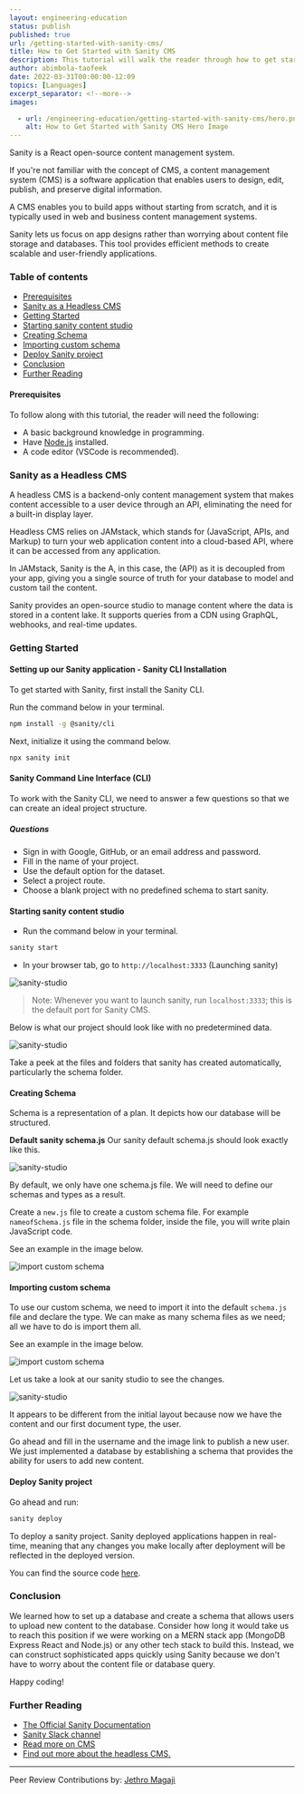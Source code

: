 ```yaml
---
layout: engineering-education
status: publish
published: true
url: /getting-started-with-sanity-cms/
title: How to Get Started with Sanity CMS
description: This tutorial will walk the reader through how to get started with Sanity CMS.
author: abimbola-taofeek
date: 2022-03-31T00:00:00-12:09
topics: [Languages]
excerpt_separator: <!--more-->
images:

  - url: /engineering-education/getting-started-with-sanity-cms/hero.png
    alt: How to Get Started with Sanity CMS Hero Image
---
```

Sanity is a React open-source content management system. 
<!--more-->
If you're not familiar with the concept of CMS, a content management system (CMS) is a software application that enables users to design, edit, publish, and preserve digital information. 

A CMS enables you to build apps without starting from scratch, and it is typically used in web and business content management systems.

Sanity lets us focus on app designs rather than worrying about content file storage and databases. This tool provides efficient methods to create scalable and user-friendly applications.

### Table of contents
- [Prerequisites](#prerequisites)
- [Sanity as a Headless CMS](#sanity-as-a-headless-cms)
- [Getting Started](#getting-started)
- [Starting sanity content studio](#starting-sanity-content-studio)
- [Creating Schema](#creating-schema)
- [Importing custom schema](#importing-custom-schema)
- [Deploy Sanity project](#deploy-sanity-project)
- [Conclusion](#conclusion)
- [Further Reading](#further-reading)

#### Prerequisites
To follow along with this tutorial, the reader will need the following:
- A basic background knowledge in programming.
- Have [Node.js](https://nodejs.org/en/download/) installed.
- A code editor (VSCode is recommended).

### Sanity as a Headless CMS
A headless CMS is a backend-only content management system that makes content accessible to a user device through an API, eliminating the need for a built-in display layer. 

Headless CMS relies on JAMstack, which stands for (JavaScript, APIs, and Markup) to turn your web application content into a cloud-based API, where it can be accessed from any application. 

In JAMstack, Sanity is the A, in this case, the (API) as it is decoupled from your app, giving you a single source of truth for your database to model and custom tail the content. 

Sanity provides an open-source studio to manage content where the data is stored in a content lake. It supports queries from a CDN using GraphQL, webhooks, and real-time updates.

### Getting Started
#### Setting up our Sanity application - Sanity CLI Installation
To get started with Sanity, first install the Sanity CLI.

Run the command below in your terminal.

```bash
npm install -g @sanity/cli
```

Next, initialize it using the command below.

```bash
npx sanity init
```

#### Sanity Command Line Interface (CLI)
To work with the Sanity CLI, we need to answer a few questions so that we can create an ideal project structure.

##### Questions
- Sign in with Google, GitHub, or an email address and password.
- Fill in the name of your project.
- Use the default option for the dataset.
- Select a project route.
- Choose a blank project with no predefined schema to start sanity.

#### Starting sanity content studio
- Run the command below in your terminal.

```bash
sanity start
```

- In your browser tab, go to `http://localhost:3333` (Launching sanity)

![sanity-studio](/engineering-education/getting-started-with-sanity-cms/terminal.png)

>Note: Whenever you want to launch sanity, run `localhost:3333`; this is the default port for Sanity CMS.

Below is what our project should look like with no predetermined data.

![sanity-studio](/engineering-education/getting-started-with-sanity-cms/sanity-screenshot1.png)

Take a peek at the files and folders that sanity has created automatically, particularly the schema folder.

#### Creating Schema
Schema is a representation of a plan. It depicts how our database will be structured.

**Default sanity schema.js**
Our sanity default schema.js should look exactly like this.

![sanity-studio](/engineering-education/getting-started-with-sanity-cms/default-schema.png)

By default, we only have one schema.js file. We will need to define our schemas and types as a result.

Create a `new.js` file to create a custom schema file. For example `nameofSchema.js` file in the schema folder, inside the file, you will write plain JavaScript code.

See an example in the image below.

![import custom schema](/engineering-education/getting-started-with-sanity-cms/userSchema.png)

#### Importing custom schema
To use our custom schema, we need to import it into the default `schema.js` file and declare the type. We can make as many schema files as we need; all we have to do is import them all.
 
See an example in the image below.

![import custom schema](/engineering-education/getting-started-with-sanity-cms/import-schema.png)

Let us take a look at our sanity studio to see the changes.

![sanity-studio](/engineering-education/getting-started-with-sanity-cms/sanity-screenshot2.png)

It appears to be different from the initial layout because now we have the content and our first document type, the user.
 
Go ahead and fill in the username and the image link to publish a new user. We just implemented a database by establishing a schema that provides the ability for users to add new content.
 
#### Deploy Sanity project
Go ahead and run:

```bash
sanity deploy
```

To deploy a sanity project. Sanity deployed applications happen in real-time, meaning that any changes you make locally after deployment will be reflected in the deployed version.

You can find the source code [here](https://github.com/abimbolataofeek/getting-started-with-sanity-cms).

### Conclusion
We learned how to set up a database and create a schema that allows users to upload new content to the database. Consider how long it would take us to reach this position if we were working on a MERN stack app (MongoDB Express React and Node.js) or any other tech stack to build this. Instead, we can construct sophisticated apps quickly using Sanity because we don't have to worry about the content file or database query.

Happy coding!

### Further Reading
- [The Official Sanity Documentation](https://www.sanity.io)
- [Sanity Slack channel](https://slack.sanity.io/)
- [Read more on CMS](https://www.sitecore.com/knowledge-center/digital-marketing-resources/what-is-a-cms)
- [Find out more about the headless CMS.](https://www.youtube.com/watch?v=-Uor3I0n_vQ)

---
Peer Review Contributions by: [Jethro Magaji](/engineering-education/authors/jethro-magaji/)
